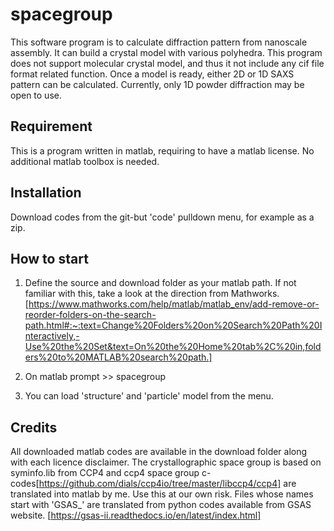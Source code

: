 # spacegroup
This software program is to calculate diffraction pattern from nanoscale assembly. It can build a crystal model with various polyhedra. This program does not support molecular crystal model, and thus it not include any cif file format related function. Once a model is ready, either 2D or 1D SAXS pattern can be calculated. Currently, only 1D powder diffraction may be open to use.
## Requirement
This is a program written in matlab, requiring to have a matlab license.
No additional matlab toolbox is needed.
## Installation
Download codes from the git-but 'code' pulldown menu, for example as a zip. 

## How to start
1. Define the source and download folder as your matlab path. If not familiar with this, take a look at the direction from Mathworks. [https://www.mathworks.com/help/matlab/matlab_env/add-remove-or-reorder-folders-on-the-search-path.html#:~:text=Change%20Folders%20on%20Search%20Path%20Interactively,-Use%20the%20Set&text=On%20the%20Home%20tab%2C%20in,folders%20to%20MATLAB%20search%20path.]

2. On matlab prompt >> spacegroup
3. You can load 'structure' and 'particle' model from the menu.

## Credits
All downloaded matlab codes are available in the download folder along with each licence disclaimer. 
The crystallographic space group is based on syminfo.lib from CCP4 and ccp4 space group c-codes[https://github.com/dials/ccp4io/tree/master/libccp4/ccp4] are translated into matlab by me. Use this at our own risk. Files whose names start with 'GSAS_' are translated from python codes available from GSAS website. [https://gsas-ii.readthedocs.io/en/latest/index.html]
